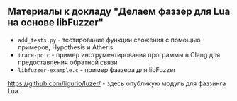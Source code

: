 ## Материалы к докладу "Делаем фаззер для Lua на основе libFuzzer"

- `add_tests.py` - тестирование функции сложения с помощью примеров, Hypothesis и Atheris
- `trace-pc.c` - пример инструментирования программы в Clang для предоставления обратной связи
- `libfuzzer-example.c` - пример фаззера для libFuzzer

https://github.com/ligurio/luzer/ - здесь опубликую модуль для фаззинга Lua.
